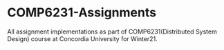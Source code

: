 # COMP6231-Assignments

All assignment implementations as part of COMP6231(Distributed System Design) course at Concordia University for Winter21.
